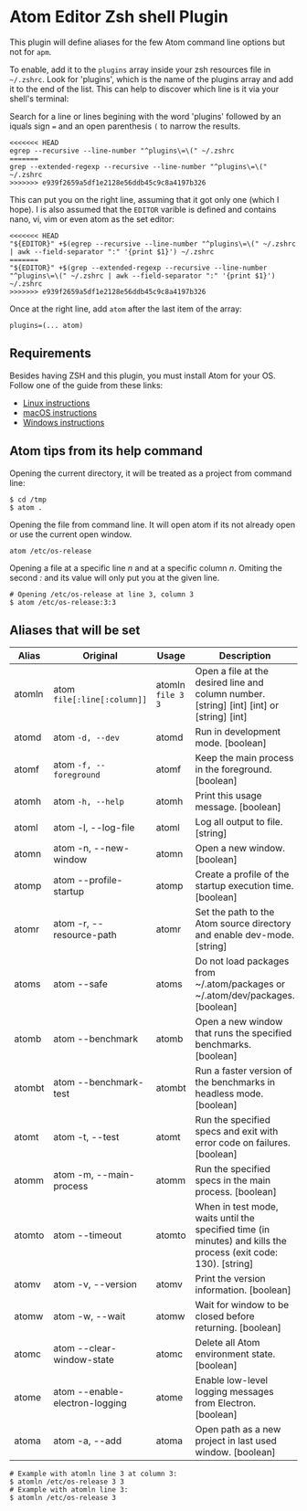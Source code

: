 # Atom Editor Zsh shell Plugin

This plugin will define aliases for the few Atom command line options but not for `apm`.

To enable, add it to the `plugins` array inside your zsh resources file in `~/.zshrc`. Look for 'plugins', which is the name of the plugins array and add it to the end of the list. This can help to discover which line is it via your shell's terminal:

Search for a line or lines begining with the word 'plugins' followed by an iquals sign `=` and an open parenthesis `(` to narrow the results.

```
<<<<<<< HEAD
egrep --recursive --line-number "^plugins\=\(" ~/.zshrc
=======
grep --extended-regexp --recursive --line-number "^plugins\=\(" ~/.zshrc
>>>>>>> e939f2659a5df1e2128e56ddb45c9c8a4197b326
```

This can put you on the right line, assuming that it got only one (which I hope). I is also assumed that the `EDITOR` varible is defined and contains nano, vi, vim or even atom as the set editor:

```
<<<<<<< HEAD
"${EDITOR}" +$(egrep --recursive --line-number "^plugins\=\(" ~/.zshrc | awk --field-separator ":" '{print $1}') ~/.zshrc
=======
"${EDITOR}" +$(grep --extended-regexp --recursive --line-number "^plugins\=\(" ~/.zshrc | awk --field-separator ":" '{print $1}') ~/.zshrc
>>>>>>> e939f2659a5df1e2128e56ddb45c9c8a4197b326
```

Once at the right line, add `atom` after the last item of the array:

```
plugins=(... atom)
```

## Requirements

Besides having ZSH and this plugin, you must install Atom for your OS. Follow one of the guide from these links:

- [Linux instructions](https://flight-manual.atom.io/getting-started/sections/installing-atom/#platform-linux)
- [macOS instructions](https://flight-manual.atom.io/getting-started/sections/installing-atom/#platform-mac)
- [Windows instructions](https://flight-manual.atom.io/getting-started/sections/installing-atom/#platform-windows)

## Atom tips from its help command

Opening the current directory, it will be treated as a project from command line:

```
$ cd /tmp
$ atom .
```

Opening the file from command line. It will open atom if its not already open or use the current open window.

```
atom /etc/os-release
```

Opening a file at a specific line _n_ and at a specific column _n_. Omiting the second _:_ and its value will only put you at the given line.

```
# Opening /etc/os-release at line 3, column 3
$ atom /etc/os-release:3:3
```

## Aliases that will be set

Alias  | Original                       | Usage                        | Description
------ | ------------------------------ | ---------------------------- | ---------------------------------------------------------------------------------------------------------------
atomln | atom `file[:line[:column]]`    | atomln `file 3 3` | Open a file at the desired line and column number. [string] [int] [int] or [string] [int]
atomd  | atom `-d, --dev`               | atomd                        | Run in development mode. [boolean]
atomf  | atom `-f, --foreground`        | atomf                        | Keep the main process in the foreground. [boolean]
atomh  | atom `-h, --help`              | atomh                        | Print this usage message. [boolean]
atoml  | atom -l, --log-file            | atoml                        | Log all output to file. [string]
atomn  | atom -n, --new-window          | atomn                        | Open a new window. [boolean]
atomp  | atom --profile-startup         | atomp                        | Create a profile of the startup execution time. [boolean]
atomr  | atom -r, --resource-path       | atomr                        | Set the path to the Atom source directory and enable dev-mode. [string]
atoms  | atom --safe                    | atoms                        | Do not load packages from ~/.atom/packages or ~/.atom/dev/packages. [boolean]
atomb  | atom --benchmark               | atomb                        | Open a new window that runs the specified benchmarks. [boolean]
atombt | atom --benchmark-test          | atombt                       | Run a faster version of the benchmarks in headless mode. [boolean]
atomt  | atom -t, --test                | atomt                        | Run the specified specs and exit with error code on failures. [boolean]
atomm  | atom -m, --main-process        | atomm                        | Run the specified specs in the main process. [boolean]
atomto | atom --timeout                 | atomto                       | When in test mode, waits until the specified time (in minutes) and kills the process (exit code: 130). [string]
atomv  | atom -v, --version             | atomv                        | Print the version information. [boolean]
atomw  | atom -w, --wait                | atomw                        | Wait for window to be closed before returning. [boolean]
atomc  | atom --clear-window-state      | atomc                        | Delete all Atom environment state. [boolean]
atome  | atom --enable-electron-logging | atome                        | Enable low-level logging messages from Electron. [boolean]
atoma  | atom -a, --add                 | atoma                        | Open path as a new project in last used window. [boolean]

```
# Example with atomln line 3 at column 3:
$ atomln /etc/os-release 3 3
# Example with atomln line 3:
$ atomln /etc/os-release 3
```
